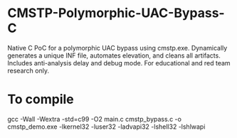 # CMSTP-Polymorphic-UAC-Bypass-C
Native C PoC for a polymorphic UAC bypass using cmstp.exe. Dynamically generates a unique INF file, automates elevation, and cleans all artifacts. Includes anti-analysis delay and debug mode. For educational and red team research only.

# To compile
gcc -Wall -Wextra -std=c99 -O2 main.c cmstp_bypass.c -o cmstp_demo.exe -lkernel32 -luser32 -ladvapi32 -lshell32 -lshlwapi
